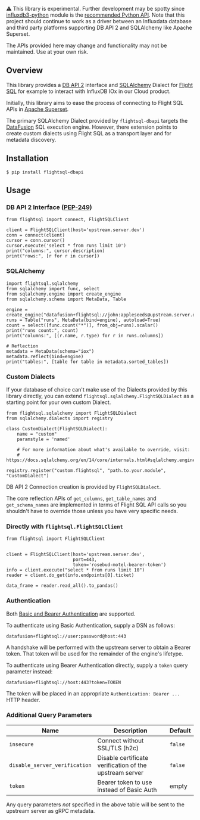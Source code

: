 :warning: This library is experimental.  Further development may be spotty since
[influxdb3-python](https://github.com/InfluxCommunity/influxdb3-python) module is the
[recommended Python API](https://docs.influxdata.com/influxdb/cloud-serverless/reference/client-libraries/v3/python/).
Note that this project should continue to work as a driver between an Influxdata database and third party platforms
supporting DB API 2 and SQLAlchemy like Apache Superset.

The APIs provided here may change and functionality may not be maintained.  Use at your own risk.

## Overview

This library provides a [DB API 2](https://peps.python.org/pep-0249/) interface
and [SQLAlchemy](https://www.sqlalchemy.org) Dialect for [Flight
SQL](https://arrow.apache.org/docs/format/FlightSql.html) for example to interact with InfluxDB IOx in our Cloud product.

Initially, this library aims to ease the process of connecting to Flight SQL
APIs in [Apache Superset](https://superset.apache.org).

The primary SQLAlchemy Dialect provided by `flightsql-dbapi` targets the
[DataFusion](https://arrow.apache.org/datafusion) SQL execution engine. However,
there extension points to create custom dialects using Flight SQL as a transport
layer and for metadata discovery.

## Installation

```shell
$ pip install flightsql-dbapi
```

## Usage

### DB API 2 Interface ([PEP-249](https://peps.python.org/pep-0249))

```python3
from flightsql import connect, FlightSQLClient

client = FlightSQLClient(host='upstream.server.dev')
conn = connect(client)
cursor = conn.cursor()
cursor.execute('select * from runs limit 10')
print("columns:", cursor.description)
print("rows:", [r for r in cursor])
```

### SQLAlchemy

```python3
import flightsql.sqlalchemy
from sqlalchemy import func, select
from sqlalchemy.engine import create_engine
from sqlalchemy.schema import MetaData, Table

engine = create_engine("datafusion+flightsql://john:appleseeds@upstream.server.dev:443")
runs = Table("runs", MetaData(bind=engine), autoload=True)
count = select([func.count("*")], from_obj=runs).scalar()
print("runs count:", count)
print("columns:", [(r.name, r.type) for r in runs.columns])

# Reflection
metadata = MetaData(schema="iox")
metadata.reflect(bind=engine)
print("tables:", [table for table in metadata.sorted_tables])
```

### Custom Dialects

If your database of choice can't make use of the Dialects provided by this
library directly, you can extend `flightsql.sqlalchemy.FlightSQLDialect` as a
starting point for your own custom Dialect.

```python3
from flightsql.sqlalchemy import FlightSQLDialect
from sqlalchemy.dialects import registry

class CustomDialect(FlightSQLDialect):
    name = "custom"
    paramstyle = 'named'

    # For more information about what's available to override, visit:
    # https://docs.sqlalchemy.org/en/14/core/internals.html#sqlalchemy.engine.default.DefaultDialect

registry.register("custom.flightsql", "path.to.your.module", "CustomDialect")
```

DB API 2 Connection creation is provided by `FlightSQLDialect`.

The core reflection APIs of `get_columns`, `get_table_names` and
`get_schema_names` are implemented in terms of Flight SQL API calls so you
shouldn't have to override those unless you have very specific needs.

### Directly with `flightsql.FlightSQLClient`

```python3
from flightsql import FlightSQLClient


client = FlightSQLClient(host='upstream.server.dev',
                         port=443,
                         token='rosebud-motel-bearer-token')
info = client.execute("select * from runs limit 10")
reader = client.do_get(info.endpoints[0].ticket)

data_frame = reader.read_all().to_pandas()
```

### Authentication

Both [Basic and Bearer Authentication](https://arrow.apache.org/docs/format/Flight.html#authentication) are supported.

To authenticate using Basic Authentication, supply a DSN as follows:

```
datafusion+flightsql://user:password@host:443
```

A handshake will be performed with the upstream server to obtain a Bearer token.
That token will be used for the remainder of the engine's lifetype.

To authenticate using Bearer Authentication directly, supply a `token` query parameter
instead:

```
datafusion+flightsql://host:443?token=TOKEN
```

The token will be placed in an appropriate `Authentication: Bearer ...` HTTP header.

### Additional Query Parameters

| Name | Description | Default |
| ---- | ----------- | ------- |
| `insecure` | Connect without SSL/TLS (h2c) | `false` |
| `disable_server_verification` | Disable certificate verification of the upstream server | `false` |
| `token` | Bearer token to use instead of Basic Auth | empty |

Any query parameters *not* specified in the above table will be sent to the
upstream server as gRPC metadata.
